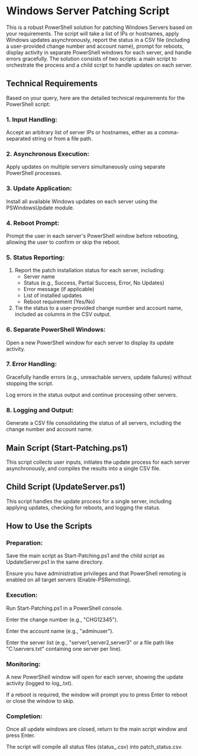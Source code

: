 # Windows Server Patching Script

This is a robust PowerShell solution for patching Windows Servers based on your requirements. The script will take a list of IPs or hostnames, apply Windows updates asynchronously, report the status in a CSV file (including a user-provided change number and account name), prompt for reboots, display activity in separate PowerShell windows for each server, and handle errors gracefully. The solution consists of two scripts: a main script to orchestrate the process and a child script to handle updates on each server.

## Technical Requirements

Based on your query, here are the detailed technical requirements for the PowerShell script:

### 1. Input Handling:

Accept an arbitrary list of server IPs or hostnames, either as a comma-separated string or from a file path.

### 2. Asynchronous Execution:

Apply updates on multiple servers simultaneously using separate PowerShell processes.

### 3. Update Application:

Install all available Windows updates on each server using the PSWindowsUpdate module.

### 4. Reboot Prompt:

Prompt the user in each server's PowerShell window before rebooting, allowing the user to confirm or skip the reboot.

### 5. Status Reporting:

1. Report the patch installation status for each server, including:
   - Server name
   - Status (e.g., Success, Partial Success, Error, No Updates)
   - Error message (if applicable)
   - List of installed updates
   - Reboot requirement (Yes/No)
2. Tie the status to a user-provided change number and account name, included as columns in the CSV output.

### 6. Separate PowerShell Windows:

Open a new PowerShell window for each server to display its update activity.

### 7. Error Handling:

Gracefully handle errors (e.g., unreachable servers, update failures) without stopping the script.

Log errors in the status output and continue processing other servers.

### 8. Logging and Output:

Generate a CSV file consolidating the status of all servers, including the change number and account name.

## Main Script (Start-Patching.ps1)

This script collects user inputs, initiates the update process for each server asynchronously, and compiles the results into a single CSV file.

## Child Script (UpdateServer.ps1)

This script handles the update process for a single server, including applying updates, checking for reboots, and logging the status.

## How to Use the Scripts

### Preparation:

Save the main script as Start-Patching.ps1 and the child script as UpdateServer.ps1 in the same directory.

Ensure you have administrative privileges and that PowerShell remoting is enabled on all target servers (Enable-PSRemoting).

### Execution:

Run Start-Patching.ps1 in a PowerShell console.

Enter the change number (e.g., "CHG12345").

Enter the account name (e.g., "adminuser").

Enter the server list (e.g., "server1,server2,server3" or a file path like "C:\servers.txt" containing one server per line).

### Monitoring:

A new PowerShell window will open for each server, showing the update activity (logged to log_<server>.txt).

If a reboot is required, the window will prompt you to press Enter to reboot or close the window to skip.

### Completion:

Once all update windows are closed, return to the main script window and press Enter.

The script will compile all status files (status_<server>.csv) into patch_status.csv.
